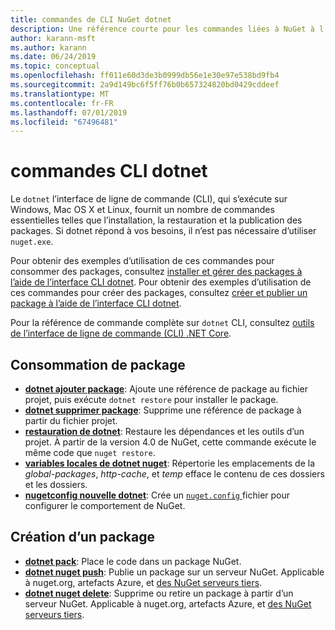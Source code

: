 ```yaml
---
title: commandes de CLI NuGet dotnet
description: Une référence courte pour les commandes liées à NuGet à l’aide de l’interface de ligne de commande dotnet.
author: karann-msft
ms.author: karann
ms.date: 06/24/2019
ms.topic: conceptual
ms.openlocfilehash: ff011e60d3de3b0999db56e1e30e97e538bd9fb4
ms.sourcegitcommit: 2a9d149bc6f5ff76b0b657324820bd0429cddeef
ms.translationtype: MT
ms.contentlocale: fr-FR
ms.lasthandoff: 07/01/2019
ms.locfileid: "67496481"
---
```

# <a name="dotnet-cli-commands"></a>commandes CLI dotnet

Le `dotnet` l’interface de ligne de commande (CLI), qui s’exécute sur Windows, Mac OS X et Linux, fournit un nombre de commandes essentielles telles que l’installation, la restauration et la publication des packages. Si dotnet répond à vos besoins, il n’est pas nécessaire d’utiliser `nuget.exe`.

Pour obtenir des exemples d’utilisation de ces commandes pour consommer des packages, consultez [installer et gérer des packages à l’aide de l’interface CLI dotnet](../consume-packages/install-use-packages-dotnet-cli.md). Pour obtenir des exemples d’utilisation de ces commandes pour créer des packages, consultez [créer et publier un package à l’aide de l’interface CLI dotnet](../quickstart/create-and-publish-a-package-using-the-dotnet-cli.md).

Pour la référence de commande complète sur `dotnet` CLI, consultez [outils de l’interface de ligne de commande (CLI) .NET Core](/dotnet/core/tools/?tabs=netcore2x).

## <a name="package-consumption"></a>Consommation de package

- [**dotnet ajouter package**](/dotnet/core/tools/dotnet-add-package): Ajoute une référence de package au fichier projet, puis exécute `dotnet restore` pour installer le package.
- [**dotnet supprimer package**](/dotnet/core/tools/dotnet-remove-package): Supprime une référence de package à partir du fichier projet.
- [**restauration de dotnet**](/dotnet/core/tools/dotnet-restore?tabs=netcore2x): Restaure les dépendances et les outils d’un projet. À partir de la version 4.0 de NuGet, cette commande exécute le même code que `nuget restore`.
- [**variables locales de dotnet nuget**](/dotnet/core/tools/dotnet-nuget-locals): Répertorie les emplacements de la *global-packages*, *http-cache*, et *temp* efface le contenu de ces dossiers et les dossiers.
- [**nugetconfig nouvelle dotnet**](/dotnet/core/tools/dotnet-new): Crée un [ `nuget.config` ](../reference/nuget-config-file.md) fichier pour configurer le comportement de NuGet.

## <a name="package-creation"></a>Création d’un package

- [**dotnet pack**](/dotnet/core/tools/dotnet-pack?tabs=netcore2x): Place le code dans un package NuGet.
- [**dotnet nuget push**](/dotnet/core/tools/dotnet-nuget-push): Publie un package sur un serveur NuGet. Applicable à nuget.org, artefacts Azure, et [des NuGet serveurs tiers](../hosting-packages/overview.md).
- [**dotnet nuget delete**](/dotnet/core/tools/dotnet-nuget-delete): Supprime ou retire un package à partir d’un serveur NuGet. Applicable à nuget.org, artefacts Azure, et [des NuGet serveurs tiers](../hosting-packages/overview.md).
